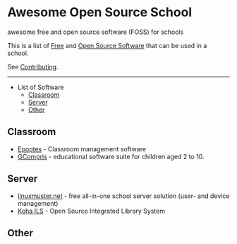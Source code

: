 # Awesome Open Source School
awesome free and open source software (FOSS) for schools


This is a list of [Free](https://en.wikipedia.org/wiki/Free_software) and [Open Source Software](https://de.wikipedia.org/wiki/Open_Source) that can be used in a school.

See [Contributing](https://github.com/zefanja/awesome-opensource-school/blob/master/CONTRIBUTING.md).

--------------------

- List of Software
  - [Classroom](#Classroom)
  - [Server](#Server)
  - [Other](#Other)


## Classroom
- [Epoptes](https://sites.google.com/a/epoptes.org/www/) - Classroom management software
- [GCompris](https://gcompris.net) - educational software suite for children aged 2 to 10.

## Server
- [linuxmuster.net](https://www.linuxmuster.net/) - free all-in-one school server solution (user- and device management)
- [Koha ILS](https://koha-community.org/) - Open Source Integrated Library System

## Other
